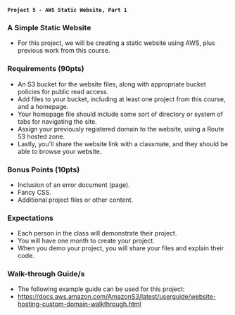 **`Project 5 - AWS Static Website, Part 1`**

### A Simple Static Website
- For this project, we will be creating a static website using AWS, plus previous work from this course.

### Requirements (90pts)
- An S3 bucket for the website files, along with appropriate bucket policies for public read access.
- Add files to your bucket, including at least one project from this course, and a homepage.
- Your homepage file should include some sort of directory or system of tabs for navigating the site.
- Assign your previously registered domain to the website, using a Route 53 hosted zone.
- Lastly, you'll share the website link with a classmate, and they should be able to browse your website.

### Bonus Points (10pts)
- Inclusion of an error document (page).
- Fancy CSS.
- Additional project files or other content.

### Expectations
- Each person in the class will demonstrate their project.
- You will have one month to create your project.
- When you demo your project, you will share your files and explain their code.

### Walk-through Guide/s
- The following example guide can be used for this project:
- https://docs.aws.amazon.com/AmazonS3/latest/userguide/website-hosting-custom-domain-walkthrough.html
